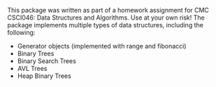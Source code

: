 This package was written as part of a homework assignment for CMC CSCI046: Data Structures and Algorithms. Use at your own risk!
The package implements multiple types of data structures, including the following:
- Generator objects (implemented with range and fibonacci)
- Binary Trees
- Binary Search Trees
- AVL Trees
- Heap Binary Trees
